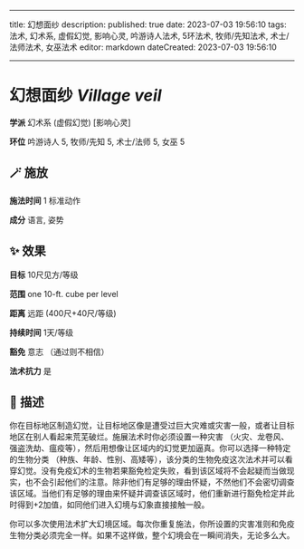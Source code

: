 
---
title: 幻想面纱
description: 
published: true
date: 2023-07-03 19:56:10
tags: 法术, 幻术系, 虚假幻觉, 影响心灵, 吟游诗人法术, 5环法术, 牧师/先知法术, 术士/法师法术, 女巫法术
editor: markdown
dateCreated: 2023-07-03 19:56:10

---

# **幻想面纱** *Village veil*

**学派** 幻术系 (虚假幻觉) \[影响心灵\] 

**环位** 吟游诗人 5, 牧师/先知 5, 术士/法师 5, 女巫 5

## 🪄 施放

**施法时间** 1 标准动作

**成分** 语言, 姿势

## ✨ 效果 

**目标** 10尺见方/等级 

**范围** one 10-ft. cube per level

**距离** 远距 (400尺+40尺/等级)  

**持续时间** 1天/等级 

**豁免** 意志 （通过则不相信）

**法术抗力** 是

## 📖 描述

你在目标地区制造幻觉，让目标地区像是遭受过巨大灾难或灾害一般，或者让目标地区在别人看起来荒芜破烂。施展法术时你必须设置一种灾害 （火灾、龙卷风、强盗洗劫、瘟疫等），然后用想像让区域内的幻觉更加逼真。你可以选择一种特定的生物分类 （种族、年龄、性别、高矮等），该分类的生物免疫这次法术并可以看穿幻觉。没有免疫幻术的生物若果豁免检定失败，看到该区域将不会起疑而当做现实，也不会引起他们的注意。除非他们有足够的理由怀疑，不然他们不会密切调查该区域。当他们有足够的理由来怀疑并调查该区域时，他们重新进行豁免检定并此时得到+2加值，如同他们进入幻境与幻象直接接触一般。

你可以多次使用法术扩大幻境区域。每次你重复施法，你所设置的灾害准则和免疫生物分类必须完全一样。如果不这样做，整个幻境会在一瞬间消失，无论多么大。
    